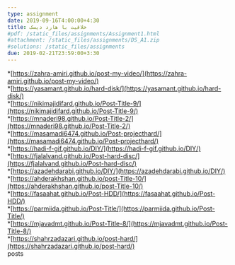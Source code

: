 ```yaml
---
type: assignment
date: 2019-09-16T4:00:00+4:30
title: خلاقیت با هارد دیسک
#pdf: /static_files/assignments/Assignment1.html
#attachment: /static_files/assignments/DS_A1.zip
#solutions: /static_files/assignments
due: 2019-02-21T23:59:00+3:30
---
```

*[https://zahra-amiri.github.io/post-my-video/](https://zahra-amiri.github.io/post-my-video/) <br>
*[https://yasamant.github.io/hard-disk/](https://yasamant.github.io/hard-disk/) <br>
*[https://nikimajidifard.github.io/Post-Title-9/](https://nikimajidifard.github.io/Post-Title-9/) <br>
*[https://mnaderi98.github.io/Post-Title-2/](https://mnaderi98.github.io/Post-Title-2/) <br>
*[https://masamadi6474.github.io/Post-projecthard/](https://masamadi6474.github.io/Post-projecthard/) <br>
*[https://hadi-f-gif.github.io/DIY/](https://hadi-f-gif.github.io/DIY/) <br>
*[https://fjalalvand.github.io/Post-hard-disc/](https://fjalalvand.github.io/Post-hard-disc/) <br>
*[https://azadehdarabi.github.io/DIY/](https://azadehdarabi.github.io/DIY/) <br>
*[https://ahderakhshan.github.io/post-Title-10/](https://ahderakhshan.github.io/post-Title-10/) <br>
*[https://fasaahat.github.io/Post-HDD/](https://fasaahat.github.io/Post-HDD/) <br>
*[https://parmiida.github.io/Post-Title/](https://parmiida.github.io/Post-Title/) <br>
*[https://mjavadmt.github.io/Post-Title-8/](https://mjavadmt.github.io/Post-Title-8/) <br>
*[https://shahrzadazari.github.io/post-hard/](https://shahrzadazari.github.io/post-hard/) <br>posts

